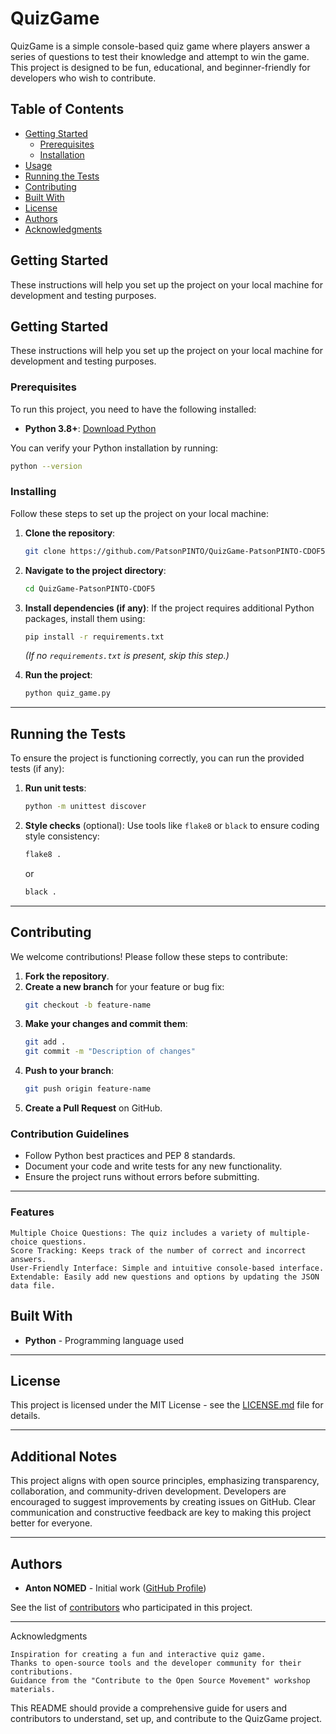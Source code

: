 # QuizGame

QuizGame is a simple console-based quiz game where players answer a series of questions to test their knowledge and attempt to win the game. This project is designed to be fun, educational, and beginner-friendly for developers who wish to contribute.

## Table of Contents

- [Getting Started](#getting-started)
  - [Prerequisites](#prerequisites)
  - [Installation](#installation)
- [Usage](#usage)
- [Running the Tests](#running-the-tests)
- [Contributing](#contributing)
- [Built With](#built-with)
- [License](#license)
- [Authors](#authors)
- [Acknowledgments](#acknowledgments)

## Getting Started

These instructions will help you set up the project on your local machine for development and testing purposes.

## Getting Started

These instructions will help you set up the project on your local machine for development and testing purposes.

### Prerequisites

To run this project, you need to have the following installed:

- **Python 3.8+**: [Download Python](https://www.python.org/downloads/)

You can verify your Python installation by running:
```bash
python --version
```

### Installing

Follow these steps to set up the project on your local machine:

1. **Clone the repository**:
   ```bash
   git clone https://github.com/PatsonPINTO/QuizGame-PatsonPINTO-CDOF5.git
   ```

2. **Navigate to the project directory**:
   ```bash
   cd QuizGame-PatsonPINTO-CDOF5
   ```

3. **Install dependencies (if any)**:
   If the project requires additional Python packages, install them using:
   ```bash
   pip install -r requirements.txt
   ```

   *(If no `requirements.txt` is present, skip this step.)*

4. **Run the project**:
   ```bash
   python quiz_game.py
   ```

---

## Running the Tests

To ensure the project is functioning correctly, you can run the provided tests (if any):

1. **Run unit tests**:
   ```bash
   python -m unittest discover
   ```

2. **Style checks** (optional):
   Use tools like `flake8` or `black` to ensure coding style consistency:
   ```bash
   flake8 .
   ```
   or
   ```bash
   black .
   ```

---

## Contributing

We welcome contributions! Please follow these steps to contribute:

1. **Fork the repository**.
2. **Create a new branch** for your feature or bug fix:
   ```bash
   git checkout -b feature-name
   ```
3. **Make your changes and commit them**:
   ```bash
   git add .
   git commit -m "Description of changes"
   ```
4. **Push to your branch**:
   ```bash
   git push origin feature-name
   ```
5. **Create a Pull Request** on GitHub.

### Contribution Guidelines
- Follow Python best practices and PEP 8 standards.
- Document your code and write tests for any new functionality.
- Ensure the project runs without errors before submitting.

---


### Features

    Multiple Choice Questions: The quiz includes a variety of multiple-choice questions.
    Score Tracking: Keeps track of the number of correct and incorrect answers.
    User-Friendly Interface: Simple and intuitive console-based interface.
    Extendable: Easily add new questions and options by updating the JSON data file.


## Built With

- **Python** - Programming language used

---

## License

This project is licensed under the MIT License - see the [LICENSE.md](LICENSE.md) file for details.

---

## Additional Notes

This project aligns with open source principles, emphasizing transparency, collaboration, and community-driven development. Developers are encouraged to suggest improvements by creating issues on GitHub. Clear communication and constructive feedback are key to making this project better for everyone.

---

## Authors

- **Anton NOMED** - Initial work ([GitHub Profile](https://github.com/PatsonPINTO))

See the list of [contributors](https://github.com/PatsonPINTO/QuizGame-PatsonPINTO-CDOF5/graphs/contributors) who participated in this project.

---

Acknowledgments

    Inspiration for creating a fun and interactive quiz game.
    Thanks to open-source tools and the developer community for their contributions.
    Guidance from the "Contribute to the Open Source Movement" workshop materials.


This README should provide a comprehensive guide for users and contributors to understand, set up, and contribute to the QuizGame project.





